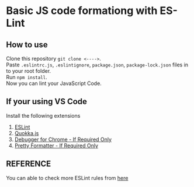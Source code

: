 # Basic JS code formationg with ES-Lint

## How to use
Clone this repository `git clone <---->`. <br />
Paste `.eslintrc.js`, `.eslintignore`, `package.json`, `package-lock.json` files in to your root folder. <br />
Run `npm install`. <br />
Now you can lint your JavaScript Code. <br />

## If your using VS Code

Install the following extensions <br />

1. [ESLint](https://marketplace.visualstudio.com/items?itemName=dbaeumer.vscode-eslint)
2. [Quokka.js](https://marketplace.visualstudio.com/items?itemName=WallabyJs.quokka-vscode)
3. [Debugger for Chrome - If Required Only](https://marketplace.visualstudio.com/items?itemName=msjsdiag.debugger-for-chrome)
4. [Pretty Formatter - If Required Only](https://marketplace.visualstudio.com/items?itemName=mblode.pretty-formatter)

## REFERENCE

  You can able to check more ESLint rules from [here](https://eslint.org/docs/rules/)

